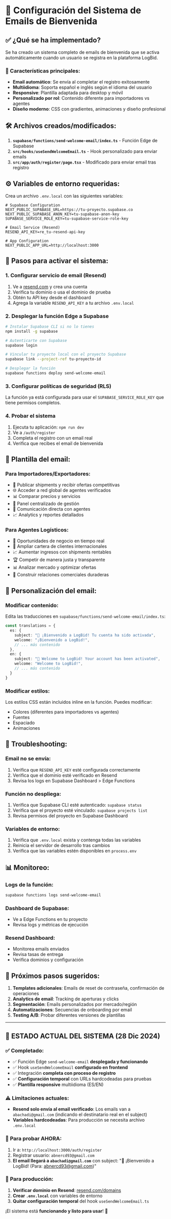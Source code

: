 # 📧 Configuración del Sistema de Emails de Bienvenida

## ✅ ¿Qué se ha implementado?

Se ha creado un sistema completo de emails de bienvenida que se activa automáticamente cuando un usuario se registra en la plataforma LogBid.

### 🎯 Características principales:

- **Email automático**: Se envía al completar el registro exitosamente
- **Multiidioma**: Soporta español e inglés según el idioma del usuario
- **Responsive**: Plantilla adaptada para desktop y móvil
- **Personalizado por rol**: Contenido diferente para importadores vs agentes
- **Diseño moderno**: CSS con gradientes, animaciones y diseño profesional

## 🛠️ Archivos creados/modificados:

1. **`supabase/functions/send-welcome-email/index.ts`** - Función Edge de Supabase
2. **`src/hooks/useSendWelcomeEmail.ts`** - Hook personalizado para enviar emails
3. **`src/app/auth/register/page.tsx`** - Modificado para enviar email tras registro

## ⚙️ Variables de entorno requeridas:

Crea un archivo `.env.local` con las siguientes variables:

```env
# Supabase Configuration
NEXT_PUBLIC_SUPABASE_URL=https://tu-proyecto.supabase.co
NEXT_PUBLIC_SUPABASE_ANON_KEY=tu-supabase-anon-key
SUPABASE_SERVICE_ROLE_KEY=tu-supabase-service-role-key

# Email Service (Resend)
RESEND_API_KEY=re_tu-resend-api-key

# App Configuration
NEXT_PUBLIC_APP_URL=http://localhost:3000
```

## 🚀 Pasos para activar el sistema:

### 1. Configurar servicio de email (Resend)

1. Ve a [resend.com](https://resend.com) y crea una cuenta
2. Verifica tu dominio o usa el dominio de prueba
3. Obtén tu API key desde el dashboard
4. Agrega la variable `RESEND_API_KEY` a tu archivo `.env.local`

### 2. Desplegar la función Edge a Supabase

```bash
# Instalar Supabase CLI si no lo tienes
npm install -g supabase

# Autenticarte con Supabase
supabase login

# Vincular tu proyecto local con el proyecto Supabase
supabase link --project-ref tu-proyecto-id

# Desplegar la función
supabase functions deploy send-welcome-email
```

### 3. Configurar políticas de seguridad (RLS)

La función ya está configurada para usar el `SUPABASE_SERVICE_ROLE_KEY` que tiene permisos completos.

### 4. Probar el sistema

1. Ejecuta tu aplicación: `npm run dev`
2. Ve a `/auth/register`
3. Completa el registro con un email real
4. Verifica que recibes el email de bienvenida

## 📱 Plantilla del email:

### Para Importadores/Exportadores:
- 🚢 Publicar shipments y recibir ofertas competitivas
- 🌐 Acceder a red global de agentes verificados
- 📊 Comparar precios y servicios
- 📱 Panel centralizado de gestión
- 💬 Comunicación directa con agentes
- 📈 Analytics y reportes detallados

### Para Agentes Logísticos:
- 🎯 Oportunidades de negocio en tiempo real
- 💼 Ampliar cartera de clientes internacionales
- 📈 Aumentar ingresos con shipments rentables
- 🏆 Competir de manera justa y transparente
- 📊 Analizar mercado y optimizar ofertas
- 🤝 Construir relaciones comerciales duraderas

## 🎨 Personalización del email:

### Modificar contenido:
Edita las traducciones en `supabase/functions/send-welcome-email/index.ts`:

```typescript
const translations = {
  es: {
    subject: "🚀 ¡Bienvenido a LogBid! Tu cuenta ha sido activada",
    welcome: "¡Bienvenido a LogBid!",
    // ... más contenido
  },
  en: {
    subject: "🚀 Welcome to LogBid! Your account has been activated", 
    welcome: "Welcome to LogBid!",
    // ... más contenido
  }
}
```

### Modificar estilos:
Los estilos CSS están incluidos inline en la función. Puedes modificar:
- Colores (diferentes para importadores vs agentes)
- Fuentes
- Espaciado
- Animaciones

## 🔧 Troubleshooting:

### Email no se envía:
1. Verifica que `RESEND_API_KEY` esté configurada correctamente
2. Verifica que el dominio esté verificado en Resend
3. Revisa los logs en Supabase Dashboard > Edge Functions

### Función no despliega:
1. Verifica que Supabase CLI esté autenticado: `supabase status`
2. Verifica que el proyecto esté vinculado: `supabase projects list`
3. Revisa permisos del proyecto en Supabase Dashboard

### Variables de entorno:
1. Verifica que `.env.local` exista y contenga todas las variables
2. Reinicia el servidor de desarrollo tras cambios
3. Verifica que las variables estén disponibles en `process.env`

## 📊 Monitoreo:

### Logs de la función:
```bash
supabase functions logs send-welcome-email
```

### Dashboard de Supabase:
- Ve a Edge Functions en tu proyecto
- Revisa logs y métricas de ejecución

### Resend Dashboard:
- Monitorea emails enviados
- Revisa tasas de entrega
- Verifica dominios y configuración

## 🚀 Próximos pasos sugeridos:

1. **Templates adicionales**: Emails de reset de contraseña, confirmación de operaciones
2. **Analytics de email**: Tracking de aperturas y clicks
3. **Segmentación**: Emails personalizados por mercado/región
4. **Automatizaciones**: Secuencias de onboarding por email
5. **Testing A/B**: Probar diferentes versiones de plantillas

---

## 🎯 **ESTADO ACTUAL DEL SISTEMA** (28 Dic 2024)

### ✅ **Completado:**
- ✅ Función Edge `send-welcome-email` **desplegada y funcionando**
- ✅ Hook `useSendWelcomeEmail` **configurado en frontend**
- ✅ Integración **completa con proceso de registro**
- ✅ **Configuración temporal** con URLs hardcodeadas para pruebas
- ✅ **Plantilla responsive** multiidioma (ES/EN)

### ⚠️ **Limitaciones actuales:**
- **Resend solo envía al email verificado**: Los emails van a `abachadi@gmail.com` (indicando el destinatario real en el subject)
- **Variables hardcodeadas**: Para producción se necesita archivo `.env.local`

### 🧪 **Para probar AHORA:**
1. Ir a: `http://localhost:3000/auth/register`
2. Registrar usuario: `abnercd93@gmail.com`
3. **El email llegará a `abachadi@gmail.com`** con subject: "🚀 ¡Bienvenido a LogBid! (Para: abnercd93@gmail.com)"

### 🔧 **Para producción:**
1. **Verificar dominio en Resend**: [resend.com/domains](https://resend.com/domains)
2. **Crear `.env.local`** con variables de entorno
3. **Quitar configuración temporal** del hook `useSendWelcomeEmail.ts`

¡El sistema está **funcionando y listo para usar**! 🎉